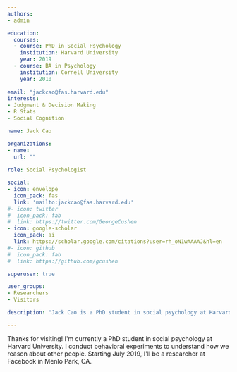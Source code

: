 ```yaml
---
authors:
- admin

education:
  courses:
  - course: PhD in Social Psychology
    institution: Harvard University
    year: 2019
  - course: BA in Psychology
    institution: Cornell University
    year: 2010
    
email: "jackcao@fas.harvard.edu"
interests:
- Judgment & Decision Making
- R Stats
- Social Cognition

name: Jack Cao

organizations:
- name:
  url: ""
  
role: Social Psychologist

social:
- icon: envelope
  icon_pack: fas
  link: 'mailto:jackcao@fas.harvard.edu'
#- icon: twitter
#  icon_pack: fab
#  link: https://twitter.com/GeorgeCushen
- icon: google-scholar
  icon_pack: ai
  link: https://scholar.google.com/citations?user=rh_oN1wAAAAJ&hl=en
#- icon: github
#  icon_pack: fab
#  link: https://github.com/gcushen

superuser: true

user_groups:
- Researchers
- Visitors

description: "Jack Cao is a PhD student in social psychology at Harvard University and will soon be a researcher at Facebook."

---
```


Thanks for visiting! I'm currently a PhD student in social psychology at Harvard University. I conduct behavioral experiments to understand how we reason about other people. Starting July 2019, I'll be a researcher at Facebook in Menlo Park, CA. 
